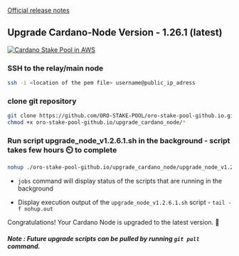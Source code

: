 [Official release notes](https://github.com/input-output-hk/cardano-node/releases/)

## Upgrade Cardano-Node Version - 1.26.1 (latest)

[![Cardano Stake Pool in AWS](http://www.oroops.com.s3-website-us-east-1.amazonaws.com/images/upgrade_node.png)](https://www.youtube.com/watch?v=zvDqN2Wi5-E&list=PLKMe4Qn8pXy7xD4MdoYMktMHkuyPSycGR)

### SSH to the relay/main node

```bash
ssh -i <location of the pem file> username@public_ip_adress
```

### clone git repository
```bash
git clone https://github.com/ORO-STAKE-POOL/oro-stake-pool-github.io.git
chmod +x oro-stake-pool-github.io/upgrade_cardano_node/*
```

### Run script upgrade_node_v1.2.6.1.sh in the background - script takes few hours :timer_clock: to complete
```bash
nohup ./oro-stake-pool-github.io/upgrade_cardano_node/upgrade_node_v1.2.6.1.sh &
```
* `jobs` command will display status of the scripts that are running in the background 

* Display execution output of the `upgrade_node_v1.2.6.1.sh` script -  `tail -f nohup.out`

Congratulations! Your Cardano Node is upgraded to the latest version. :partying_face:

##### Note : Future upgrade scripts can be pulled by running `git pull` command.